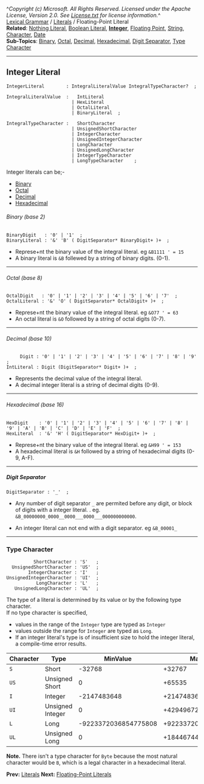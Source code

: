 ^*Copyright (c) Microsoft. All Rights Reserved. Licensed under the Apache License, Version 2.0.  See [License.txt](https://github.com/dotnet/roslyn/blob/master/License.txt) for license information.*^    
[Lexical Grammar](Lexical-Grammar) / [Literals](Literals) / Floating-Point Literal    
**Related**: [Nothing Literal](Literals#Nothing-Literal), [Boolean Literal](Literals#Boolean-Literal), **[Integer](Literals-Integer#Integer-Literal)**, [Floating Point](Literals-FloatingPoint#Integer-Literal), [String](Literals-String#String-Literal), [Character](Literals-String#Character-Literal), [Date](Literals-Date#Date-Literal)   
**Sub-Topics**: [Binary](#Binary), [Octal](#Octal), [Decimal](#Decimal), [Hexadecimal](#HexaDecimal), [Digit Separator](#Digit-Separator), [Type Character](#Type-Character)

----

## Integer Literal
```antlr
IntegerLiteral        : IntegralLiteralValue IntegralTypeCharacter?  ;

IntegralLiteralValue  :   IntLiteral 
                        | HexLiteral
                        | OctalLiteral
                        | BinaryLiteral  ;

IntegralTypeCharacter :   ShortCharacter
                        | UnsignedShortCharacter
                        | IntegerCharacter
                        | UnsignedIntegerCharacter
                        | LongCharacter
                        | UnsignedLongCharacter
                        | IntegerTypeCharacter
                        | LongTypeCharacter    ;
```
Integer literals can be;-
+ [Binary](#Binary)    
+ [Octal](#Octal)
+ [Decimal](#Decimal)
+ [Hexadecimal](#Hexadecimal)
###### Binary (base 2)
```antlr
BinaryDigit   : '0' | '1'  ;
BinaryLiteral : '&' 'B' ( DigitSeparator* BinaryDigit+ )+  ;
```
  * Represe+nt the binary value of the integral literal. eg `&B1111 ' = 15`
  * A binary literal is `&B` follewed by a string of binary digits. (0-1). 
---
###### Octal (base 8)
```antlr
OctalDigit   : '0' | '1' | '2' | '3' | '4' | '5' | '6' | '7'  ;
OctalLiteral : '&' 'O' ( DigitSeparator* OctalDigit+ )+  ;
```
   * Represe+nt the binary value of the integral literal. eg `&O77 ' = 63`
   * An octal literal is `&O` followed by a string of octal digits (0-7).
---
###### Decimal (base 10)
```antlr
     Digit : '0' | '1' | '2' | '3' | '4' | '5' | '6' | '7' | '8' | '9'  ;
IntLiteral : Digit (DigitSeparator* Digit+ )+  ;
``` 
   * Represents the decimal value of the integral literal.
   * A decimal integer literal is a string of decimal digits (0-9).

--- 
    
###### Hexadecimal (base 16)
```antrl
HexDigit    : '0' | '1' | '2' | '3' | '4' | '5' | '6' | '7' | '8' | '9' | 'A' | 'B' | 'C' | 'D' | 'E' | 'F'  ;
HexLiteral  : '&' 'H' ( DigitSeparator* HexDigit+ )+  ;
```
  * Represe+nt the binary value of the integral literal. eg `&H99 ' = 153`
  * A hexadecimal literal is `&H` followed by a string of hexadecimal digits (0-9, A-F).

-----

##### Digit Separator
```antlr
DigitSeparator : '_'  ;
``` 
   * Any number of digit separator `_` are permited before any digit, or block of digits with a integer literal.
   . eg. `&B_00000000_0000__0000___0000___000000000000`.

 * An integer literal can not end with a digit separator. eg `&B_00001_`

-----

### Type Character
```antlr
          ShortCharacter : 'S'   ;
  UnsignedShortCharacter : 'US'  ;
        IntegerCharacter : 'I'   ;
UnsignedIntegerCharacter : 'UI'  ;
           LongCharacter : 'L'   ;
   UnsignedLongCharacter : 'UL'  ;
```
The type of a literal is determined by its value or by the following type character.    
If no type character is specified,
  * values in the range of the `Integer` type are typed as `Integer`
  * values outside the range for `Integer` are typed as `Long`.
  * If an integer literal's type is of insufficient size to hold the integer literal, a compile-time error results.
  
| Character | Type | MinValue | MaxValue |
| --------- | ---- | -------- | -------- |
| `S` | Short | -32768 | +32767 | 
| `US` | Unsigned Short | 0 | +65535 |
| `I` | Integer | -2147483648 | +2147483647 |
| `UI` | Unsigned Integer | 0 | +4294967295 |
| `L` | Long | 	-9223372036854775808 | +9223372036854775807 |
| `UL` | Unsigned Long | 0 | +18446744073709551615 |

**Note.** There isn't a type character for `Byte` because the most natural character would be `B`, which is a legal character in a hexadecimal literal.

**Prev:** [Literals](Literals) **Next:** [Floating-Point Literals](Literals-FloatingPoint)
